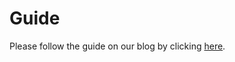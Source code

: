 # Guide

Please follow the guide on our blog by clicking [here](https://medium.com/mybit-dapp/mybit-dao-tutorial-5b3bc093963b).

